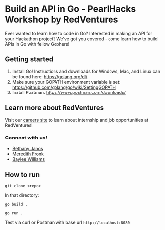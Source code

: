 # Build an API in Go - PearlHacks Workshop by RedVentures
Ever wanted to learn how to code in Go? Interested in making an API for your Hackathon project? We've got you covered - come learn how to build APIs in Go with fellow Gophers!

## Getting started
1. Install Go! Instructions and downloads for Windows, Mac, and Linux can be found here: https://golang.org/dl/
2. Make sure your GOPATH environment variable is set: https://github.com/golang/go/wiki/SettingGOPATH 
3. Install Postman: https://www.postman.com/downloads/

## Learn more about RedVentures
Visit our [careers site](https://careers.redventures.com/) to learn about internship and job opportunities at RedVentures!

### Connect with us!
- [Bethany Janos](mailto:bjanos@redventures.com)
- [Meredith Fronk](mailto:mfronk@redventures.com)
- [Baylee Williams](mailto:bawilliams@redventures.com)

## How to run
`git clone <repo>`

In that directory:

`go build .`

`go run .`

Test via curl or Postman with base url `http://localhost:8080`

